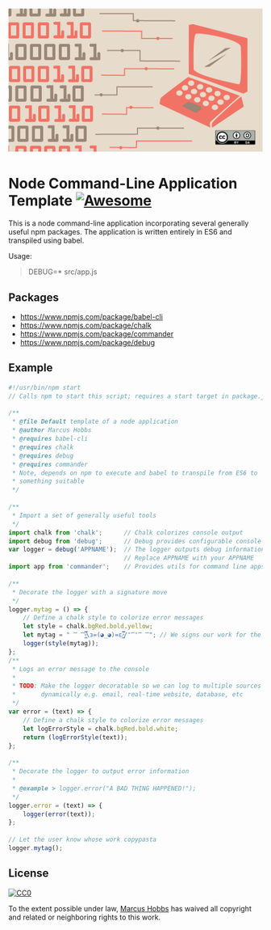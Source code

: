 <h1 align="center">
    <img src="assets/images/code.png"  alt="You keep what you code">
</h1>

# Node Command-Line Application Template [![Awesome](https://cdn.rawgit.com/sindresorhus/awesome/d7305f38d29fed78fa85652e3a63e154dd8e8829/media/badge.svg)](https://github.com/sindresorhus/awesome)

This is a node command-line application incorporating several generally useful npm packages. The application is written entirely in ES6 and transpiled using babel.

Usage:
> DEBUG=* src/app.js

## Packages
- https://www.npmjs.com/package/babel-cli
- https://www.npmjs.com/package/chalk
- https://www.npmjs.com/package/commander
- https://www.npmjs.com/package/debug

## Example
```javascript
#!/usr/bin/npm start
// Calls npm to start this script; requires a start target in package.json

/**
 * @file Default template of a node application
 * @author Marcus Hobbs
 * @requires babel-cli
 * @requires chalk
 * @requires debug
 * @requires commander
 * Note, depends on npm to execute and babel to transpile from ES6 to
 * something suitable
 */

/**
 * Import a set of generally useful tools
 */
import chalk from 'chalk';      // Chalk colorizes console output
import debug from 'debug';      // Debug provides configurable console output
var logger = debug('APPNAME');  // The logger outputs debug information
                                // Replace APPNAME with your APPNAME
import app from 'commander';    // Provides utils for command line apps

/**
 * Decorate the logger with a signature move
 */
logger.mytag = () => {
    // Define a chalk style to colorize error messages
    let style = chalk.bgRed.bold.yellow;
    let mytag = " ̿ ̿\̵͇̿̿\з=(◕_◕)=ε/̵͇̿̿/'̿'̿ ̿"; // We signs our work for the masses
    logger(style(mytag));
};
/**
 * Logs an error message to the console
 *
 * TODO: Make the logger decoratable so we can log to multiple sources
 *       dynamically e.g. email, real-time website, database, etc
 */
var error = (text) => {
    // Define a chalk style to colorize error messages
    let logErrorStyle = chalk.bgRed.bold.white;
    return (logErrorStyle(text));
};

/**
 * Decorate the logger to output error information
 *
 * @example > logger.error("A BAD THING HAPPENED!");
 */
logger.error = (text) => {
    logger(error(text));
};

// Let the user know whose work copypasta
logger.mytag();
```

## License

[![CC0](https://licensebuttons.net/p/zero/1.0/88x31.png)](https://creativecommons.org/publicdomain/zero/1.0/)

To the extent possible under law, [Marcus Hobbs](https://github.com/dhobbs81) has waived all copyright and related or neighboring rights to this work.
